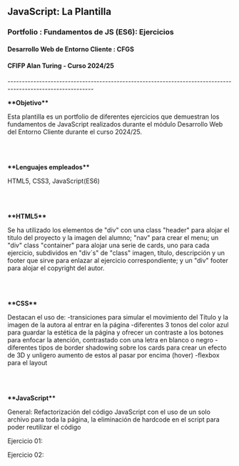 <h2>JavaScript: La Plantilla</h2>
<h3>Portfolio : Fundamentos de JS (ES6): Ejercicios</h3> 
<h4>Desarrollo Web de Entorno Cliente : CFGS</h4>
<h4>CFIFP Alan Turing - Curso 2024/25</h4>
------------------------------------------------------------------------------------------------------------<br>

<p><strong>**Objetivo**</strong> </u></p>
<p>Esta plantilla es un portfolio de diferentes ejercicios que demuestran los fundamentos de JavaScript realizados durante el módulo 
Desarrollo Web del Entorno Cliente durante el curso 2024/25.</p>
<br><br>
<p><strong>**Lenguajes empleados**</strong>     </p>

<p>HTML5, CSS3, JavaScript(ES6)</p>

<br><br>
<p><strong>**HTML5**</strong></p>
Se ha utilizado los elementos de "div" con una class "header" para alojar el titulo del proyecto y la imagen del alumno; "nav"
para crear el menu; un "div" class "container" para alojar una serie de cards, uno para cada ejercicio, subdividos en "div´s"  
de "class" imagen, título, descripción y un footer que sirve para enlazar al ejercicio correspondiente; y un "div" footer para alojar
el copyright del autor.

<br><br>
<p><strong>**CSS**</strong></p>

Destacan el uso de:
      -transiciones para simular el movimiento del Título y la imagen de la autora al entrar en la página
      -diferentes 3 tonos del color azul para guardar la estética de la página y ofrecer un contraste a los botones para enfocar la atención, contrastado con una letra en blanco o negro
      -diferentes tipos de border shadowing sobre los cards para crear un efecto de 3D y unligero aumento de estos al pasar por encima (hover)
      -flexbox para el layout

  <br><br>
<p><strong>**JavaScript**</strong></p>    

General: Refactorización del código JavaScript con el uso de un solo archivo para toda la página, la eliminación de hardcode en el script para poder reutilizar el código

Ejercicio 01:

Ejercicio 02:


